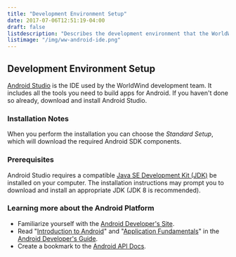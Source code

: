 ```yaml
---
title: "Development Environment Setup"
date: 2017-07-06T12:51:19-04:00
draft: false
listdescription: "Describes the development environment that the WorldWind team uses to work on WorldWind Android."
listimage: "/img/ww-android-ide.png"
---
```


## Development Environment Setup

[Android Studio](https://developer.android.com/studio/index.html) is the IDE used by the WorldWind development team. It includes all the tools you need to build apps for Android. If you haven't done so already, download and install Android Studio.

### Installation Notes
When you perform the installation you can choose the *Standard Setup*, which will download the required Android SDK components.
### Prerequisites
Android Studio requires a compatible [Java SE Development Kit (JDK)](http://www.oracle.com/technetwork/java/javase/downloads/index.html) be installed on your computer. The installation instructions may prompt you to download and install an appropriate JDK (JDK 8 is recommended).
### Learning more about the Android Platform
- Familiarize yourself with the [Android Developer's Site](http://developer.android.com/).
- Read "[Introduction to Android](https://developer.android.com/guide/index.html)" and "[Application Fundamentals](https://developer.android.com/guide/components/fundamentals.html)" in the [Android Developer's Guide](http://developer.android.com/guide/).
- Create a bookmark to the [Android API Docs](http://developer.android.com/reference/packages.html).